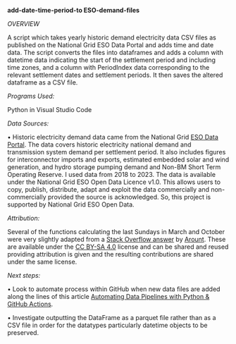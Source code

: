 **add-date-time-period-to ESO-demand-files**

*OVERVIEW*

A script which takes yearly historic demand electricity data CSV files as published on the National Grid ESO Data Portal and adds time and date data. The script converts the files into dataframes and adds a column with datetime data indicating the start of the settlement period and including time zones, and a column with PeriodIndex data corresponding to the relevant settlement dates and settlement periods. It then saves the altered dataframe as a CSV file.

*Programs Used:*

Python in Visual Studio Code

*Data Sources:*

•	Historic electricity demand data came from the National Grid [ESO Data Portal](https://www.nationalgrideso.com/data-portal/historic-demand-data). The data covers historic electricity national demand and transmission system demand per settlement period. It also includes figures for interconnector imports and exports, estimated embedded solar and wind generation, and hydro storage pumping demand and Non-BM Short Term Operating Reserve. I used data from 2018 to 2023. The data is available under the National Grid ESO Open Data Licence v1.0. This allows users to copy, publish, distribute, adapt and exploit the data commercially and non-commercially provided the source is acknowledged. So, this project is supported by National Grid ESO Open Data.

*Attribution:* 

Several of the functions calculating the last Sundays in March and October were very slightly adapted from a [Stack Overflow answer](https://stackoverflow.com/questions/54531558/how-do-i-know-if-today-is-a-day-due-to-change-civil-local-time-e-g-daylight-sav) by [Arount](https://stackoverflow.com/users/7200715/arount). These are available under the [CC BY-SA 4.0](https://creativecommons.org/licenses/by-sa/4.0/) license and can be shared and reused providing attribution is given and the resulting contributions are shared under the same license. 

*Next steps:*

•	Look to automate process within GitHub when new data files are added along the lines of this article [Automating Data Pipelines with Python & GitHub Actions](https://towardsdatascience.com/automating-data-pipelines-with-python-github-actions-c19e2ef9ca90).

•	Investigate outputting the DataFrame as a parquet file rather than as a CSV file in order for the datatypes particularly datetime objects to be preserved. 

